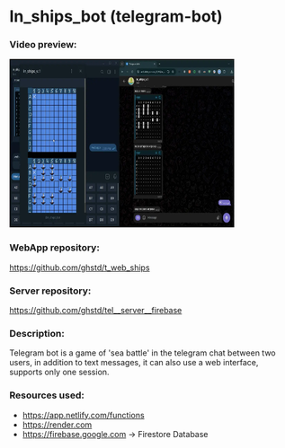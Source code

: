 # In_ships_bot (telegram-bot)

### Video preview:
<a href="https://firebasestorage.googleapis.com/v0/b/projects-aggregator-database.appspot.com/o/in_ships_bot.mp4?alt=media&token=2c494b5a-62d7-4402-8492-1b0842460732">
    <img src="./in_ships_bot.webp" alt="video preview" width="400" height="300">
</a>

### WebApp repository:
https://github.com/ghstd/t_web_ships
### Server repository:
https://github.com/ghstd/tel__server__firebase

### Description:
Telegram bot is a game of 'sea battle' in the telegram chat between two users, in addition to text messages, it can also use a web interface, supports only one session.

### Resources used:
- https://app.netlify.com/functions
- https://render.com
- https://firebase.google.com -> Firestore Database
